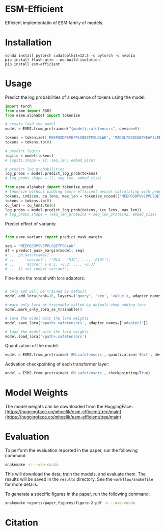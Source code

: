 # ESM-Efficient 

Efficient implementatin of ESM family of models.

# Installation

```
conda install pytorch cudatoolkit=12.5 -c pytorch -c nvidia
pip install flash-attn --no-build-isolation
pip install esm-efficient
```

# Usage

Predict the log probabilities of a sequence of tokens using the model. 

```python
import torch
from esme import ESM2
from esme.alphabet import tokenize

# create load the model
model = ESM2.from_pretrained("{model}.safetensors", device=0)

tokens = tokenize(['MEEPQSDPSVEPPLSQESTFSLDLWK', 'MADQLTEEQIAEFKEAFSLFDKDG'])
tokens = tokens.to(0)

# predict logits
logits = model(tokens)
# logits.shape = (2, seq_len, embed_size)

# predict log probabilities
log_probs = model.predict_log_prob(tokens)
# log_probs.shape = (2, seq_len, embed_size)

from esme.alphabet import tokenize_unpad
# tokenize without padding (more efficient avoids calculating with padding)
tokens, indices, cu_lens, max_len = tokenize_unpad(['MEEPQSDPSVEPPLSQETFSDLWK', 'MADQLTEEQIAEFKEAFSLFDKDG'])
tokens = tokens.to(0)
cu_lens = cu_lens.to(0)
log_probs = model.predict_log_prob(tokens, (cu_lens, max_len))
# log_probs.shape = (seq_len_protein1 + seq_len_protein2, embed_size)
```

Predict effect of variants:
```python

from esme.variant import predict_mask_margin

seq = 'MEEPQSDPSVEPPLSQETFSDLWK'
df = predict_mask_margin(model, seq)
# ... pd.DataFrame({
# ...    'variant': ['M1A', 'M1C', ..., 'P16Y'],
# ...    'score': [-0.1, -0.2, ..., -0.3]
# ... }).set_index('variant')
```

Fine-tune the model with lora adapters:
```python

# only add will be trained by default
model.add_lora(rank=16, layers=('query', 'key', 'value'), adapter_names=['adapter1', 'adapter2'])

# mark only lora as trainable called by default when adding lora
model.mark_only_lora_as_trainable()

# save the model with the lora weights
model.save_lora('<path>.safetensors', adapter_names=['adapter1'])

# load the model with the lora weights
model.load_lora('<path>.safetensors')
```

Quantization of the model:
```python
model = ESM2.from_pretrained('8M.safetensors', quantization='4bit', device=0)
```

Activation checkpointing of each transformer layer:
```python
model = ESM2.from_pretrained('8M.safetensors', checkpointing=True)
```

# Model Weights

The model weights can be downloaded from the HuggingFace: [https://huggingface.co/mhcelik/esm-efficient/tree/main](https://huggingface.co/mhcelik/esm-efficient/tree/main)

# Evaluation 

To perform the evaluation reported in the paper, run the following command:

```bash
snakemake -n --use-conda
```

This will download the data, train the models, and evaluate them. The results will be saved in the `results` directory.
See the `workflow/Snakefile` for more details.

To generate a specific figures in the paper, run the following command:
```bash
snakemake reports/paper_figures/figure-2.pdf -n --use-conda 
```


# Citation
```bib

```